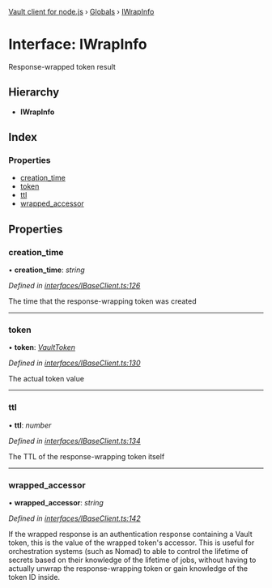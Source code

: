 [Vault client for node.js](../README.md) › [Globals](../globals.md) › [IWrapInfo](iwrapinfo.md)

# Interface: IWrapInfo

Response-wrapped token result

## Hierarchy

* **IWrapInfo**

## Index

### Properties

* [creation_time](iwrapinfo.md#creation_time)
* [token](iwrapinfo.md#token)
* [ttl](iwrapinfo.md#ttl)
* [wrapped_accessor](iwrapinfo.md#wrapped_accessor)

## Properties

###  creation_time

• **creation_time**: *string*

*Defined in [interfaces/IBaseClient.ts:126](https://github.com/theogravity/vault-tacular/blob/c9b4b35/src/interfaces/IBaseClient.ts#L126)*

The time that the response-wrapping token was created

___

###  token

• **token**: *[VaultToken](../globals.md#vaulttoken)*

*Defined in [interfaces/IBaseClient.ts:130](https://github.com/theogravity/vault-tacular/blob/c9b4b35/src/interfaces/IBaseClient.ts#L130)*

The actual token value

___

###  ttl

• **ttl**: *number*

*Defined in [interfaces/IBaseClient.ts:134](https://github.com/theogravity/vault-tacular/blob/c9b4b35/src/interfaces/IBaseClient.ts#L134)*

The TTL of the response-wrapping token itself

___

###  wrapped_accessor

• **wrapped_accessor**: *string*

*Defined in [interfaces/IBaseClient.ts:142](https://github.com/theogravity/vault-tacular/blob/c9b4b35/src/interfaces/IBaseClient.ts#L142)*

If the wrapped response is an authentication response containing a Vault token,
this is the value of the wrapped token's accessor. This is useful for orchestration
systems (such as Nomad) to able to control the lifetime of secrets based on their
knowledge of the lifetime of jobs, without having to actually unwrap the response-wrapping
token or gain knowledge of the token ID inside.
